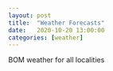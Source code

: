 ```yaml
---
layout: post
title:  "Weather Forecasts"
date:   2020-10-20 13:00:00
categories: [weather]
---
```


<p>BOM weather for all localities</p>
<nav class="id-list"></nav>
<table class="tab-frames region-list">
</table>

<script>
    // see: http://www.bom.gov.au/australia/meteye/search.php?q=
    var regions = [];
     regions.push(JSON.parse('{"object":"list","data":[{"object":"search_locations","hash":"M6YG","name":"Bellbird Creek","state":"VIC","postcode":"3889","latitude":-37.636454280981,"longitude":148.81672190362,"url":"\/vic\/bellbird-creek\/"},{"object":"search_locations","hash":"M6Z3","name":"Bemm River","state":"VIC","postcode":"3889","latitude":-37.7600836,"longitude":148.9682657,"url":"\/vic\/bemm-river\/"},{"object":"search_locations","hash":"M6Y7","name":"Cabbage Tree Creek","state":"VIC","postcode":"3889","latitude":-37.656795696603,"longitude":148.71532645299,"url":"\/vic\/cabbage-tree-creek\/"},{"object":"search_locations","hash":"M6ZM","name":"Club Terrace","state":"VIC","postcode":"3889","latitude":-37.5548377,"longitude":148.9391246,"url":"\/vic\/club-terrace\/"},{"object":"search_locations","hash":"M7P8","name":"Combienbar","state":"VIC","postcode":"3889","latitude":-37.386375277319,"longitude":149.02103901007,"url":"\/vic\/combienbar\/"},{"object":"search_locations","hash":"M6YR","name":"Errinundra","state":"VIC","postcode":"3889","latitude":-37.473677023497,"longitude":148.71628690573,"url":"\/vic\/errinundra\/"},{"object":"search_locations","hash":"M6YD","name":"Manorina","state":"VIC","postcode":"3889","latitude":-37.690265551471,"longitude":148.79942825929,"url":"\/vic\/manorina\/"}]} ')['data']);
     regions.push(JSON.parse('{"object":"list","data":[{"object":"search_locations","hash":"ME05","name":"Buldah","state":"VIC","postcode":"3890","latitude":-37.238400883518,"longitude":149.12406856715,"url":"\/vic\/buldah\/"},{"object":"search_locations","hash":"MDBJ","name":"Cann River","state":"VIC","postcode":"3890","latitude":-37.5656808,"longitude":149.1499463,"url":"\/vic\/cann-river\/"},{"object":"search_locations","hash":"ME0F","name":"Chandlers Creek","state":"VIC","postcode":"3890","latitude":-37.305477639208,"longitude":149.32177574455,"url":"\/vic\/chandlers-creek\/"},{"object":"search_locations","hash":"MDBQ","name":"Noorinbee","state":"VIC","postcode":"3890","latitude":-37.508814728674,"longitude":149.21516802241,"url":"\/vic\/noorinbee\/"},{"object":"search_locations","hash":"MDBZ","name":"Noorinbee North","state":"VIC","postcode":"3890","latitude":-37.445372576153,"longitude":149.28497762777,"url":"\/vic\/noorinbee-north\/"},{"object":"search_locations","hash":"MDB6","name":"Tamboon","state":"VIC","postcode":"3890","latitude":-37.6842624134,"longitude":149.18708749828,"url":"\/vic\/tamboon\/"},{"object":"search_locations","hash":"M6ZU","name":"Tonghi Creek","state":"VIC","postcode":"3890","latitude":-37.602140415157,"longitude":149.06242795726,"url":"\/vic\/tonghi-creek\/"}]} ')['data']);
     regions.push(JSON.parse('{"object":"list","data":[{"object":"search_locations","hash":"MDFP","name":"Genoa","state":"VIC","postcode":"3891","latitude":-37.47392,"longitude":149.5917737,"url":"\/vic\/genoa\/"},{"object":"search_locations","hash":"MDFQ","name":"Gipsy Point","state":"VIC","postcode":"3891","latitude":-37.487151325819,"longitude":149.68996897769,"url":"\/vic\/gipsy-point\/"},{"object":"search_locations","hash":"ME40","name":"Maramingo Creek","state":"VIC","postcode":"3891","latitude":-37.396276303328,"longitude":149.61725248193,"url":"\/vic\/maramingo-creek\/"},{"object":"search_locations","hash":"MDFX","name":"Wallagaraugh","state":"VIC","postcode":"3891","latitude":-37.435656809253,"longitude":149.74486777235,"url":"\/vic\/wallagaraugh\/"},{"object":"search_locations","hash":"ME18","name":"Wangarabell","state":"VIC","postcode":"3891","latitude":-37.39452731739,"longitude":149.48172340575,"url":"\/vic\/wangarabell\/"},{"object":"search_locations","hash":"MDCG","name":"Wingan River","state":"VIC","postcode":"3891","latitude":-37.629558659636,"longitude":149.52776555262,"url":"\/vic\/wingan-river\/"},{"object":"search_locations","hash":"ME19","name":"Wroxham","state":"VIC","postcode":"3891","latitude":-37.33716517964,"longitude":149.49129850525,"url":"\/vic\/wroxham\/"}]} ')['data']);
     
     var jumps=document.querySelectorAll(".id-list")[0];     
     var target=document.querySelectorAll(".region-list")[0];
    var a=regions.length;
    for(r=0; r < a; r++) {
        region=regions[r];
    var l=region.length;
        for (i=0; i < l; i++) {     
           var marker = document.createElement("div");  
            var jump = document.createElement("a");      
            var box = document.createElement("div");
            var holder = document.createElement("div");
            var panel = document.createElement("iframe");  
            var catcher = document.createElement("a");
            var url = 'http://www.bom.gov.au/australia/meteye/forecast.php?lon='
            +region[i]['longitude']
            +'&lat='
            +region[i]['latitude']
            +'&dataUrl='
            +region[i]['url'];
            var ext = 'http://www.bom.gov.au/places/'
            +region[i]['url']
            +'/forecast';
            var mark = i+'_'+region[i]['name'];
            // jump.setAttribute("href",'#'+mark);
            jump.innerText=region[i]['name'];
            jump.setAttribute("class",'boxed');
            jump.setAttribute("onclick",'document.getElementById("'+mark+'").scrollIntoView({behavior:"smooth"});');
            // marker.setAttribute("style",'float:left;padding-bottom: 18px;');
            marker.setAttribute("class",'box-floater');
            box.setAttribute("id",mark);
            holder.setAttribute("style", 'width:470px;height:320px;display:block;margin:auto;');
            panel.setAttribute("src", url);
            panel.setAttribute("id", ' bom_'+r+'_'+i);
            panel.setAttribute("style",'height: 120%;');
            catcher.setAttribute("class",'cast-catch');
            catcher.setAttribute("href",ext);
            catcher.setAttribute("target",'_blank');
            target.appendChild(box);
            box.appendChild(holder);
            holder.appendChild(panel);
            holder.appendChild(catcher);
            jumps.appendChild(marker);
            marker.appendChild(jump);
        };
    };
            </script>
